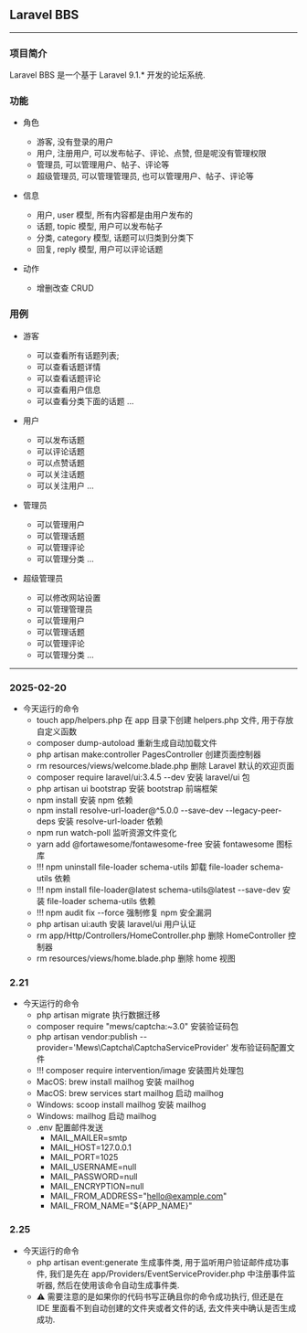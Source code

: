 ## Laravel BBS

---

### 项目简介

Laravel BBS 是一个基于 Laravel 9.1.* 开发的论坛系统.

### 功能

- 角色
    - 游客, 没有登录的用户
    - 用户, 注册用户, 可以发布帖子、评论、点赞, 但是呢没有管理权限
    - 管理员, 可以管理用户、帖子、评论等
    - 超级管理员, 可以管理管理员, 也可以管理用户、帖子、评论等

- 信息
    - 用户, user 模型, 所有内容都是由用户发布的
    - 话题, topic 模型, 用户可以发布帖子
    - 分类, category 模型, 话题可以归类到分类下
    - 回复, reply 模型, 用户可以评论话题

- 动作
    - 增删改查 CRUD

### 用例

- 游客
    - 可以查看所有话题列表;
    - 可以查看话题详情
    - 可以查看话题评论
    - 可以查看用户信息
    - 可以查看分类下面的话题 ...

- 用户
    - 可以发布话题
    - 可以评论话题
    - 可以点赞话题
    - 可以关注话题
    - 可以关注用户 ...

- 管理员
    - 可以管理用户
    - 可以管理话题
    - 可以管理评论
    - 可以管理分类 ...

- 超级管理员
    - 可以修改网站设置
    - 可以管理管理员
    - 可以管理用户
    - 可以管理话题
    - 可以管理评论
    - 可以管理分类 ...

--- 

### 2025-02-20

- 今天运行的命令
    - touch app/helpers.php 在 app 目录下创建 helpers.php 文件, 用于存放自定义函数
    - composer dump-autoload 重新生成自动加载文件
    - php artisan make:controller PagesController 创建页面控制器
    - rm resources/views/welcome.blade.php 删除 Laravel 默认的欢迎页面
    - composer require laravel/ui:3.4.5 --dev 安装 laravel/ui 包
    - php artisan ui bootstrap 安装 bootstrap 前端框架
    - npm install 安装 npm 依赖
    - npm install resolve-url-loader@^5.0.0 --save-dev --legacy-peer-deps 安装 resolve-url-loader 依赖
    - npm run watch-poll 监听资源文件变化
    - yarn add @fortawesome/fontawesome-free 安装 fontawesome 图标库
    - !!! npm uninstall file-loader schema-utils 卸载 file-loader schema-utils 依赖
    - !!! npm install file-loader@latest schema-utils@latest --save-dev 安装 file-loader schema-utils 依赖
    - !!! npm audit fix --force 强制修复 npm 安全漏洞
    - php artisan ui:auth 安装 laravel/ui 用户认证
    - rm app/Http/Controllers/HomeController.php 删除 HomeController 控制器
    - rm resources/views/home.blade.php 删除 home 视图

### 2.21

- 今天运行的命令
    - php artisan migrate 执行数据迁移
    - composer require "mews/captcha:~3.0" 安装验证码包
    - php artisan vendor:publish --provider='Mews\Captcha\CaptchaServiceProvider' 发布验证码配置文件
    - !!! composer require intervention/image 安装图片处理包
    - MacOS: brew install mailhog 安装 mailhog
    - MacOS: brew services start mailhog 启动 mailhog
    - Windows: scoop install mailhog 安装 mailhog
    - Windows: mailhog 启动 mailhog
    - .env 配置邮件发送
        - MAIL_MAILER=smtp
        - MAIL_HOST=127.0.0.1
        - MAIL_PORT=1025
        - MAIL_USERNAME=null
        - MAIL_PASSWORD=null
        - MAIL_ENCRYPTION=null
        - MAIL_FROM_ADDRESS="hello@example.com"
        - MAIL_FROM_NAME="${APP_NAME}"

### 2.25

- 今天运行的命令
    - php artisan event:generate 生成事件类, 用于监听用户验证邮件成功事件, 我们是先在
      app/Providers/EventServiceProvider.php 中注册事件监听器, 然后在使用该命令自动生成事件类.
    - ⚠️ 需要注意的是如果你的代码书写正确且你的命令成功执行, 但还是在 IDE 里面看不到自动创建的文件夹或者文件的话,
      去文件夹中确认是否生成成功.
